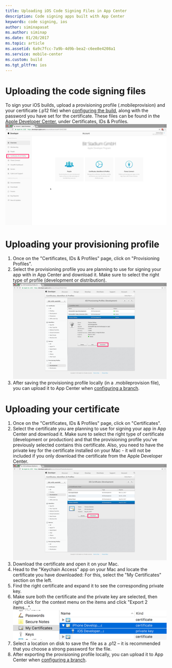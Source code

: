 ```yaml
---
title: Uploading iOS Code Signing Files in App Center
description: Code signing apps built with App Center
keywords: code signing, ios
author: siminapasat
ms.author: siminap
ms.date: 01/20/2017
ms.topic: article
ms.assetid: 6a9c7fcc-7a9b-4d9b-bea2-c6ee8e4208a1
ms.service: mobile-center
ms.custom: build
ms.tgt_pltfrm: ios
---
```


# Uploading the code signing files

To sign your iOS builds, upload a provisioning profile (.mobileprovision) and your certificate (.p12 file) when [configuring the build](~/build/ios/first-build/index.md), along with the password you have set for the certificate. These files can be found in the [Apple Developer Center](https://developer.apple.com/account/), under Certificates, IDs & Profiles.
![Apple Developer: Certificates, IDs & Profiles][apple-certificates]

# Uploading your provisioning profile
1. Once on the "Certificates, IDs & Profiles" page, click on "Provisioning Profiles".
2. Select the provisioning profile you are planning to use for signing your app with in App Center and download it. Make sure to select the right type of profile (development or distribution).
![Download provisioning profile][download-provisioning-profile]
3. After saving the provisioning profile locally (in a .mobileprovision file), you can upload it to App Center when [configuring a branch](~/build/ios/first-build/index.md).

# Uploading your certificate
1. Once on the "Certificates, IDs & Profiles" page, click on "Certificates".
2. Select the certificate you are planning to use for signing your app in App Center and download it. Make sure to select the right type of certificate (development or production) and that the provisioning profile you've previously selected contains this certificate. Also, you need to have the private key for the certificate installed on your Mac - it will not be included if you only download the certificate from the Apple Developer Center.
![Download certificate from Apple Developer][download-certificate]
3. Download the certificate and open it on your Mac.
4. Head to the "Keychain Access" app on your Mac and locate the certificate you have downloaded: For this, select the "My Certificates" section on the left.
5. Find the right certificate and expand it to see the corresponding private key.
6. Make sure both the certificate and the private key are selected, then right click for the context menu on the items and click "Export 2 items…".
![Export certificate from keychain][export-certificate]
7. Select a location on disk to save the file as a .p12 – it is recommended that you choose a strong password for the file.
8. After exporting the provisioning profile locally, you can upload it to App Center when [configuring a branch](~/build/ios/first-build/index.md).

[apple-certificates]: images/apple-developer-certificates-blurred.png
[download-provisioning-profile]: images/provisioning-profile-blurred.png
[export-certificate]: images/ios-keychain-certificates.png
[download-certificate]: images/certificate-blurred.png
